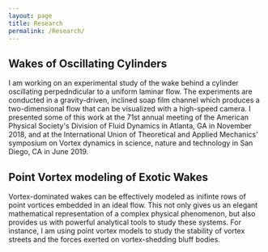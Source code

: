 ```yaml
---
layout: page
title: Research
permalink: /Research/
---
```


## Wakes of Oscillating Cylinders
I am working on an experimental study of the wake behind a cylinder oscillating perpedndicular to a uniform laminar flow. The experiments are conducted in a gravity-driven, inclined soap film channel which produces a two-dimensional flow that can be visualized with a high-speed camera.
I presented some of this work at the 71st annual meeting of the American Physical Society's Division of Fluid Dynamics in Atlanta, GA in November 2018, and at the International Union of Theoretical and Applied Mechanics' symposium on Vortex dynamics in science, nature and technology in San Diego, CA in June 2019.

## Point Vortex modeling of Exotic Wakes
Vortex-dominated wakes can be effectively modeled as inifinte rows of point vortices embedded in an ideal flow. This not only gives us an elegant mathematical representation of a complex physical phenomenon, but also provides us with powerful analytical tools to study these systems.
For instance, I am using point vortex models to study the stability of vortex streets and the forces exerted on vortex-shedding bluff bodies.

[jekyll-organization]: https://github.com/jekyll
